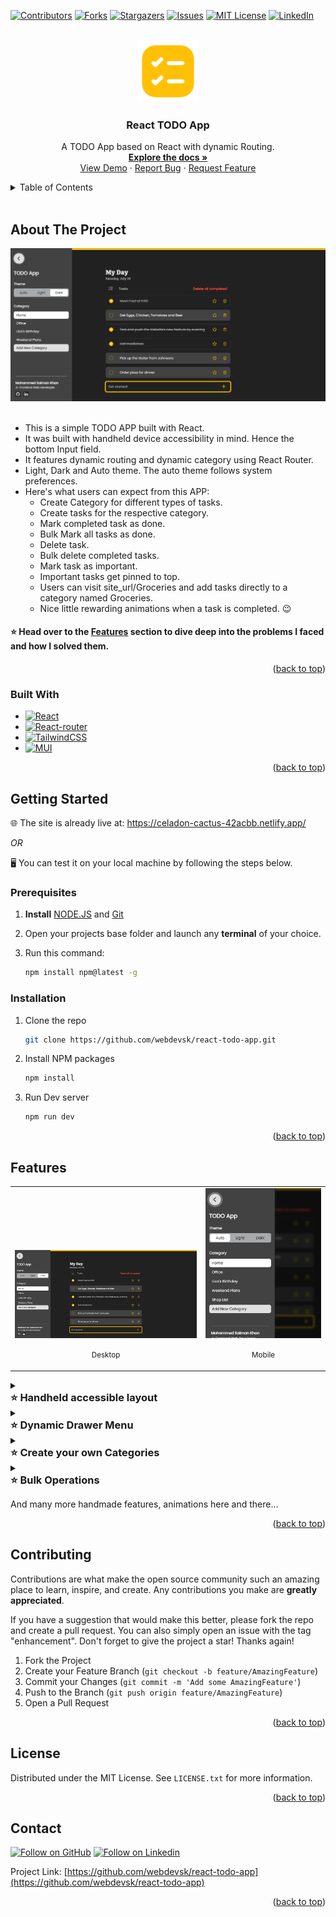 <!-- Replace these using search `repo_name`, `project_title`, `project_description`, view_demo_link -->

<!-- Improved compatibility of back to top link: See: https://github.com/othneildrew/Best-README-Template/pull/73 -->
<a name="readme-top"></a>
<!--
*** Thanks for checking out the Best-README-Template. If you have a suggestion
*** that would make this better, please fork the repo and create a pull request
*** or simply open an issue with the tag "enhancement".
*** Don't forget to give the project a star!
*** Thanks again! Now go create something AMAZING! :D
-->



<!-- PROJECT SHIELDS -->
<!--
*** I'm using markdown "reference style" links for readability.
*** Reference links are enclosed in brackets [ ] instead of parentheses ( ).
*** See the bottom of this document for the declaration of the reference variables
*** for contributors-url, forks-url, etc. This is an optional, concise syntax you may use.
*** https://www.markdownguide.org/basic-syntax/#reference-style-links
-->
[![Contributors][contributors-shield]][contributors-url]
[![Forks][forks-shield]][forks-url]
[![Stargazers][stars-shield]][stars-url]
[![Issues][issues-shield]][issues-url]
[![MIT License][license-shield]][license-url]
[![LinkedIn][linkedin-shield]][linkedin-url]



<!-- PROJECT LOGO -->
<br />
<div align="center">
  <a href="https://github.com/webdevsk/react-todo-app">
    <img src="github_assets/logo.png" alt="Logo" width="100" height="100">
  </a>

<h3 align="center">React TODO App</h3>

  <p align="center">
    A TODO App based on React with dynamic Routing.
    <br />
    <a href="https://github.com/webdevsk/react-todo-app"><strong>Explore the docs »</strong></a>
    <br />
    <a href="https://celadon-cactus-42acbb.netlify.app/" target="_blank">View Demo</a>
    ·
    <a href="https://github.com/webdevsk/react-todo-app/issues">Report Bug</a>
    ·
    <a href="https://github.com/webdevsk/react-todo-app/issues">Request Feature</a>
  </p>
</div>

<!-- TABLE OF CONTENTS -->
<details>
<summary>Table of Contents</summary>

- [About The Project](#about-the-project)
  - [Built With](#built-with)
- [Getting Started](#getting-started)
  - [Prerequisites](#prerequisites)
  - [Installation](#installation)
- [Features](#features)
- [Contributing](#contributing)
- [License](#license)
- [Contact](#contact)
</details>
<br/>

<!-- ABOUT THE PROJECT -->
## About The Project
<div align="center">
<a href="https://celadon-cactus-42acbb.netlify.app/">
<img src="github_assets/snapshot.png" target="_blank" alt="Product snapshot">
</a>
</div>
<br/>

* This is a simple TODO APP built with React.
* It was built with handheld device accessibility in mind. Hence the bottom Input field.
* It features dynamic routing and dynamic category using React Router.
* Light, Dark and Auto theme. The auto theme follows system preferences.
* Here's what users can expect from this APP:
  * Create Category for different types of tasks.
  * Create tasks for the respective category.
  * Mark completed task as done.
  * Bulk Mark all tasks as done.
  * Delete task.
  * Bulk delete completed tasks.
  * Mark task as important.
  * Important tasks get pinned to top.
  * Users can visit site_url/Groceries and add tasks directly to a category named Groceries.
  * Nice little rewarding animations when a task is completed. 😉

<h4>⭐ Head over to the <a href="#features">Features</a> section to dive deep into the problems I faced and how I solved them.</h4>

<p align="right">(<a href="#readme-top">back to top</a>)</p>



### Built With

* [![React][React]][React-url]
* [![React-router][React-router]][React-router-url]
* [![TailwindCSS][TailwindCSS]][Tailwind-url]
* [![MUI][MUI]][MUI-url]

<p align="right">(<a href="#readme-top">back to top</a>)</p>



<!-- GETTING STARTED -->
## Getting Started

🌐 The site is already live at: 
<a href="https://celadon-cactus-42acbb.netlify.app/" target="_blank">
https://celadon-cactus-42acbb.netlify.app/
</a>

_OR_

🖥️ You can test it on your local machine by following the steps below.

### Prerequisites

1. **Install** [NODE.JS](https://nodejs.org/en/download) and [Git](https://git-scm.com/downloads)
1. Open your projects base folder and launch any **terminal** of your choice.
1. Run this command:

   ```sh
   npm install npm@latest -g
   ```

### Installation

<!-- 1. Get a free API Key at [https://example.com](https://example.com) -->
1. Clone the repo
   ```sh
   git clone https://github.com/webdevsk/react-todo-app.git
   ```
1. Install NPM packages
   ```sh
   npm install
   ```
1. Run Dev server
   ```js
   npm run dev
   ```

<p align="right">(<a href="#readme-top">back to top</a>)</p>

<!-- USAGE EXAMPLES -->
## Features

<table>
    <tr valign="bottom">
      <td>
        <img src="github_assets/snapshot.png" alt="Menu desktop view">
        <p align="center"><small>Desktop</small></p>
      </td>
      <td>
        <img src="github_assets/mobile-snapshot.png" alt="Menu mobile view">
        <p align="center"><small>Mobile</small></p>
      </td>
    </tr>
  </table>

<details>
  <summary><h3 style="margin: 0">⭐ Handheld accessible layout</h3></summary>
  <br/>

  * The input field is placed at the bottom making it is easily reachable on handheld devices.
  * Unlike most other Todo Apps, it featues top to bottom (old to new) layout.
  * As you add new tasks, the newer tasks will appear at the bottom.
  * The page will scroll down automatically to keep newer tasks in focus.

  <details>
  <summary>
  <strong>⚒️ Here's a snippet of code on how I solved the scroll issue:</strong>
  </summary>

    ```jsx
    const {tasks, category} = useLoaderData()

    //Length of the task array before new task is added
    const prevLength = useRef(tasks.length)

    useEffect(() => {
      // Run only when new task is added
      if (prevLength.current < tasks.length){
        window.scrollTo({ left: 0, top: document.body.scrollHeight || document.documentElement.scrollHeight, behavior: "smooth" })
      }
      //Setting new task array length after new task is added
      prevLength.current = tasks.length
    }, [tasks])
    ```
  </details>
  <br/>
</details>

<details>
  <summary><h3 style="margin: 0">⭐ Dynamic Drawer Menu</h3></summary>

   * Larger screens
     * Side Drawer Menu can stay either Shown or Hidden based on user's preference.
     * The shown/hidden state is persisted between browsing sessions.
     * Clicking outside the menu will not close it.

   * Smaller screens (1400px or less)
     * Side Drawer Menu will always be Hidden unless user opens it.
     * Window size is consistently being monitored to check if the window goes below 1400px. If so the menu will hide automatically.
     * Clicking outside the menu will close it.
  <details>
  <summary>
  <strong>⚒️ Here's a snippet of code on how I solved it:</strong>
  </summary>

    ```jsx
    //Initial state. Defaults to false on smaller screens
    const [open, setOpen] = useState(() => (
      window.outerWidth <= 1400
      ? false
      : 'drawerOpen' in localStorage
      ? true
      : false
    ))

    //Saves state in localStorage
    useEffect(()=> (
      open 
      ? localStorage.setItem('drawerOpen', '1') 
      : localStorage.removeItem('drawerOpen')
    ), [open])

    //Enables overlay on smaller screens. Which blurs outside content and listens to touch events
    const [overlay, setOverlay] = useState(() => window.outerWidth <= 1400)

    //Runs on window resize
    useEffect (()=>{
      let currentWindowWidth = window.outerWidth

      function handleWindowResize(){
        //Run only when the horizontal width changes to avoid firing on keyboard popup on touch devices
        if (window.outerWidth === currentWindowWidth) return
        currentWindowWidth = window.outerWidth

        if (window.outerWidth <= 1400){
          setOpen(false)
          setOverlay(true)
        } else {
          setOverlay(false)
        }
      }
      
      window.addEventListener('resize', handleWindowResize)
      return () => {
        window.removeEventListener('resize', handleWindowResize)
      }
    }, [])
    ```
  </details>
</details>

<details>
  <summary><h3 style="margin: 0">⭐ Create your own Categories</h3></summary>
  <br/>
  <div align="center">
    <img src="github_assets/showcase-dynamic-category.gif" width="800px">
  </div>
  <br/>

  * Click on the "Add new category" button and type your desired name for it.
  * Press Enter or click on the ✅ (tick) button.
  * You will be redirected to a new page where you can add tasks in this category.
  * Visit or Bookmark https://celadon-cactus-42acbb.netlify.app/School
    * If you already had tasks in School category, the tasks will be listed. 
    * If you never had a School category, it will generate a new Category where you can add new tasks.
    * You can write any strings in place of "School".
    * If you want to add spaces or symbols in category name, rather create it from the Side Drawer Menu instead.
  * To save up space in Database/storage, A category won't be stored unless you have atleast 1 task in it.

  <br/>
</details>

<details>
  <summary><h3 style="margin: 0">⭐ Bulk Operations</h3></summary>
  <br/>
  <div align="center">
    <img src="github_assets/showcase-bulk-operation.gif" width="800px">
  </div>
  <br/>

   * Completed all tasks for today? Well, congratulations!!! The "Mark all as completed" button will be handy then.
   * No need to clutter the list with already complted tasks. The "Delete All Completed" button will make them go away.

  <br/>
</details>

And many more handmade features, animations here and there...
<!-- _For more examples, please refer to the [Documentation](https://example.com)_ -->

<p align="right">(<a href="#readme-top">back to top</a>)</p>



<!-- ROADMAP -->
<!-- ## Roadmap

- [ ] Feature 1
- [ ] Feature 2
- [ ] Feature 3
    - [ ] Nested Feature

See the [open issues](https://github.com/webdevsk/react-todo-app/issues) for a full list of proposed features (and known issues).

<p align="right">(<a href="#readme-top">back to top</a>)</p> -->



<!-- CONTRIBUTING -->
## Contributing

Contributions are what make the open source community such an amazing place to learn, inspire, and create. Any contributions you make are **greatly appreciated**.

If you have a suggestion that would make this better, please fork the repo and create a pull request. You can also simply open an issue with the tag "enhancement".
Don't forget to give the project a star! Thanks again!

1. Fork the Project
2. Create your Feature Branch (`git checkout -b feature/AmazingFeature`)
3. Commit your Changes (`git commit -m 'Add some AmazingFeature'`)
4. Push to the Branch (`git push origin feature/AmazingFeature`)
5. Open a Pull Request

<p align="right">(<a href="#readme-top">back to top</a>)</p>



<!-- LICENSE -->
## License

Distributed under the MIT License. See `LICENSE.txt` for more information.

<p align="right">(<a href="#readme-top">back to top</a>)</p>



<!-- CONTACT -->
## Contact

[![Follow on GitHub][GitHub]](https://github.com/webdevsk)
[![Follow on Linkedin][Linkedin]][Linkedin-url]

Project Link: [https://github.com/webdevsk/react-todo-app](https://github.com/webdevsk/react-todo-app)

<p align="right">(<a href="#readme-top">back to top</a>)</p>

<br/>

<!-- ACKNOWLEDGMENTS -->
<!-- ## Acknowledgments

* []()
* []()
* []()

<p align="right">(<a href="#readme-top">back to top</a>)</p> -->



<!-- MARKDOWN LINKS & IMAGES -->
<!-- https://www.markdownguide.org/basic-syntax/#reference-style-links -->
[Linkedin-url]: https://linkedin.com/in/webdevsk
[GitHub]: https://img.shields.io/badge/github-%23121011.svg?style=for-the-badge&logo=github&logoColor=white
[Linkedin]: https://img.shields.io/badge/linkedin-%231E77B5.svg?&style=for-the-badge&logo=linkedin&logoColor=white
[contributors-shield]: https://img.shields.io/github/contributors/webdevsk/react-todo-app.svg?style=for-the-badge
[contributors-url]: https://github.com/webdevsk/react-todo-app/graphs/contributors
[forks-shield]: https://img.shields.io/github/forks/webdevsk/react-todo-app.svg?style=for-the-badge
[forks-url]: https://github.com/webdevsk/react-todo-app/network/members
[stars-shield]: https://img.shields.io/github/stars/webdevsk/react-todo-app.svg?style=for-the-badge
[stars-url]: https://github.com/webdevsk/react-todo-app/stargazers
[issues-shield]: https://img.shields.io/github/issues/webdevsk/react-todo-app.svg?style=for-the-badge
[issues-url]: https://github.com/webdevsk/react-todo-app/issues
[license-shield]: https://img.shields.io/github/license/webdevsk/react-todo-app.svg?style=for-the-badge
[license-url]: https://github.com/webdevsk/react-todo-app/blob/master/LICENSE.txt
[linkedin-shield]: https://img.shields.io/badge/-LinkedIn-black.svg?style=for-the-badge&logo=linkedin&colorB=555
[Next-url]: https://nextjs.org/
[React]: https://img.shields.io/badge/React-20232A?style=for-the-badge&logo=react&logoColor=61DAFB
[React-url]: https://reactjs.org/
[TailwindCSS]: https://img.shields.io/badge/tailwindcss-%2338B2AC.svg?style=for-the-badge&logo=tailwind-css&logoColor=white
[Tailwind-url]: https://tailwindcss.com/
[Bootstrap]: https://img.shields.io/badge/bootstrap-%238511FA.svg?style=for-the-badge&logo=bootstrap&logoColor=white
[Bootstrap-url]: https://react-bootstrap.netlify.app/
[SASS]: https://img.shields.io/badge/SASS-hotpink.svg?style=for-the-badge&logo=SASS&logoColor=white
[SASS-url]: https://sass-lang.com/
[Chakra]: https://img.shields.io/badge/chakra-%234ED1C5.svg?style=for-the-badge&logo=chakraui&logoColor=white
[Chakra-url]: https://chakra-ui.com/
[MUI]: https://img.shields.io/badge/MUI-%230081CB.svg?style=for-the-badge&logo=mui&logoColor=white
[MUI-url]: https://mui.com/
[Styled Components]: https://img.shields.io/badge/styled--components-DB7093?style=for-the-badge&logo=styled-components&logoColor=white
[Styled-url]: https://www.styled-components.com/
[React-router]: https://img.shields.io/badge/React_Router-CA4245?style=for-the-badge&logo=react-router&logoColor=white
[React-router-url]: https://reactrouter.com/
[Redux]: https://img.shields.io/badge/redux-%23593d88.svg?style=for-the-badge&logo=redux&logoColor=white
[Redux-url]: https://redux.js.org/
[Three-js]: https://img.shields.io/badge/threejs-black?style=for-the-badge&logo=three.js&logoColor=white
[Three-js-url]: https://threejs.org/
[GSAP]: https://img.shields.io/badge/green%20sock-88CE02?style=for-the-badge&logo=greensock&logoColor=white
[GSAP-url]: https://greensock.com/gsap/